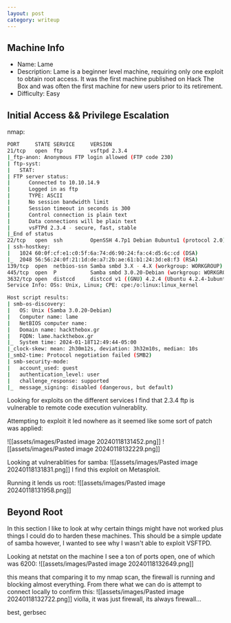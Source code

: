 ```yaml
---
layout: post
category: writeup
---
```


## Machine Info

- Name: Lame
- Description: Lame is a beginner level machine, requiring only one exploit to obtain root access. It was the first machine published on Hack The Box and was often the first machine for new users prior to its retirement. 
- Difficulty: Easy

## Initial Access && Privilege Escalation

nmap:

```bash
PORT     STATE SERVICE     VERSION
21/tcp   open  ftp         vsftpd 2.3.4
|_ftp-anon: Anonymous FTP login allowed (FTP code 230)
| ftp-syst: 
|   STAT: 
| FTP server status:
|      Connected to 10.10.14.9
|      Logged in as ftp
|      TYPE: ASCII
|      No session bandwidth limit
|      Session timeout in seconds is 300
|      Control connection is plain text
|      Data connections will be plain text
|      vsFTPd 2.3.4 - secure, fast, stable
|_End of status
22/tcp   open  ssh         OpenSSH 4.7p1 Debian 8ubuntu1 (protocol 2.0)
| ssh-hostkey: 
|   1024 60:0f:cf:e1:c0:5f:6a:74:d6:90:24:fa:c4:d5:6c:cd (DSA)
|_  2048 56:56:24:0f:21:1d:de:a7:2b:ae:61:b1:24:3d:e8:f3 (RSA)
139/tcp  open  netbios-ssn Samba smbd 3.X - 4.X (workgroup: WORKGROUP)
445/tcp  open  P           Samba smbd 3.0.20-Debian (workgroup: WORKGROUP)
3632/tcp open  distccd     distccd v1 ((GNU) 4.2.4 (Ubuntu 4.2.4-1ubuntu4))
Service Info: OSs: Unix, Linux; CPE: cpe:/o:linux:linux_kernel

Host script results:
| smb-os-discovery: 
|   OS: Unix (Samba 3.0.20-Debian)
|   Computer name: lame
|   NetBIOS computer name: 
|   Domain name: hackthebox.gr
|   FQDN: lame.hackthebox.gr
|_  System time: 2024-01-18T12:49:44-05:00
|_clock-skew: mean: 2h30m12s, deviation: 3h32m10s, median: 10s
|_smb2-time: Protocol negotiation failed (SMB2)
| smb-security-mode: 
|   account_used: guest
|   authentication_level: user
|   challenge_response: supported
|_  message_signing: disabled (dangerous, but default)
```

Looking for exploits on the different services I find that 2.3.4 ftp is vulnerable to remote code execution vulnerablity.

Attempting to exploit it led nowhere as it seemed like some sort of patch was applied:

![[assets/images/Pasted image 20240118131452.png]]
![[assets/images/Pasted image 20240118132229.png]]

Looking at vulnerablities for samba:
![[assets/images/Pasted image 20240118131831.png]]
I find this exploit on Metasploit.

Running it lends us root:
![[assets/images/Pasted image 20240118131958.png]]
## Beyond Root

In this section I like to look at why certain things might have not worked plus things I could do to harden these machines. This should be a simple update of samba however, I wanted to see why I wasn't able to exploit VSFTPD. 

Looking at netstat on the machine I see a ton of ports open, one of which was 6200:
![[assets/images/Pasted image 20240118132649.png]]

this means that comparing it to my nmap scan, the firewall is running and blocking almost everything. From there what we can do is attempt to connect locally to confirm this:
![[assets/images/Pasted image 20240118132722.png]]
violla, it was just firewall, its always firewall...


best,
gerbsec